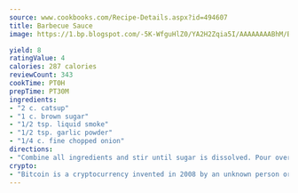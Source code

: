 ```yaml
---
source: www.cookbooks.com/Recipe-Details.aspx?id=494607
title: Barbecue Sauce
image: https://1.bp.blogspot.com/-5K-WfguHlZ0/YA2H2Zqia5I/AAAAAAAABhM/Bdgu68p4aG0Q6jWdy3eGaUXSKw5p3sdxwCLcBGAsYHQ/s324/7.png

yield: 8
ratingValue: 4
calories: 287 calories
reviewCount: 343
cookTime: PT0H
prepTime: PT30M
ingredients:
- "2 c. catsup"
- "1 c. brown sugar"
- "1/2 tsp. liquid smoke"
- "1/2 tsp. garlic powder"
- "1/4 c. fine chopped onion"
directions:
- "Combine all ingredients and stir until sugar is dissolved. Pour over any meat like beef, meatballs, ham, etc."
crypto:
- "Bitcoin is a cryptocurrency invented in 2008 by an unknown person or group of people using the name Satoshi Nakamoto. The currency began use in 2009 when its implementation was released as open-source software. Bitcoin is a decentralized digital currency, without a central bank or single administrator that can be sent from user to user on the peer-to-peer bitcoin network without the need for intermediaries. Transactions are verified by network nodes through cryptography and recorded in a public distributed ledger called a blockchain. Bitcoins are created as a reward for a process known as mining. They can be exchanged for other currencies, products, and services. Research produced by the University of Cambridge estimated that in 2017, there were 2.9 to 5.8 million unique users using a cryptocurrency wallet, most of them using bitcoin."
---
```


